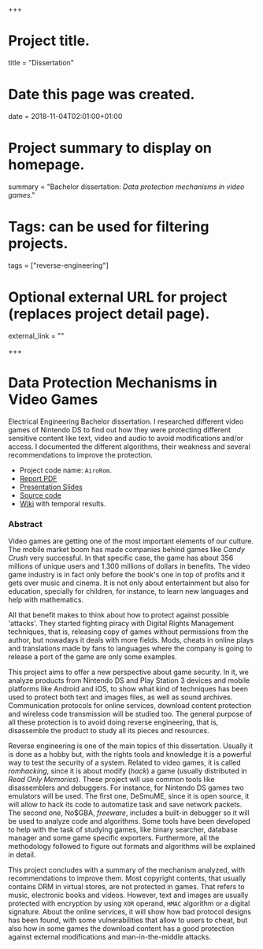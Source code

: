 +++
# Project title.
title = "Dissertation"

# Date this page was created.
date = 2018-11-04T02:01:00+01:00

# Project summary to display on homepage.
summary = "Bachelor dissertation: _Data protection mechanisms in video games_."

# Tags: can be used for filtering projects.
tags = ["reverse-engineering"]

# Optional external URL for project (replaces project detail page).
external_link = ""

+++

# Data Protection Mechanisms in Video Games

Electrical Engineering Bachelor dissertation.
I researched different video games of Nintendo DS to find out how they were
protecting different sensitive content like text, video and audio to avoid
modifications and/or access. I documented the different algorithms, their
weakness and several recommendations to improve the protection.

* Project code name: `AiroRom`.
* [Report PDF](https://es.scribd.com/document/273318415/Mecanismos-de-proteccion-de-datos-en-videojuegos)
* [Presentation Slides](https://es.slideshare.net/pleonex/mecanismos-de-proteccin-de-datos-en-videojuegos)
* [Source code](https://github.com/pleonex/AiroRom)
* [Wiki](https://github.com/pleonex/AiroRom/wiki) with temporal results.

### Abstract

Video games are getting one of the most important elements of our culture.
The mobile market boom has made companies behind games like _Candy Crush_ very successful.
In that specific case, the game has about 356 millions of unique users and 1.300 millions of dollars in benefits.
The video game industry is in fact only before the book's one in top of profits and it gets over music and cinema.
It is not only about entertainment but also for education, specially for children, for instance, to learn new languages and help with mathematics.

All that benefit makes to think about how to protect against possible 'attacks'.
They started fighting piracy with Digital Rights Management techniques, that is, releasing copy of games without permissions from the author, but nowadays it deals with more fields.
Mods, cheats in online plays and translations made by fans to languages where the company is going to release a port of the game are only some examples.

This project aims to offer a new perspective about game security.
In it, we analyze products from Nintendo DS and Play Station 3 devices and mobile platforms like Android and iOS, to show what kind of techniques has been used to protect both text and images files, as well as sound archives.
Communication protocols for online services, download content protection and wireless code transmission will be studied too.
The general purpose of all these protection is to avoid doing reverse engineering, that is, disassemble the product to study all its pieces and resources.

Reverse engineering is one of the main topics of this dissertation.
Usually it is done as a hobby but, with the rights tools and knowledge it is a powerful way to test the security of a system.
Related to video games, it is called _romhacking_, since it is about modify (_hack_) a game (usually distributed in _Read Only Memories_).
These project will use common tools like disassemblers and debuggers.
For instance, for Nintendo DS games two emulators will be used.
The first one, DeSmuME, since it is open source, it will allow to hack its code to automatize task and save network packets.
The second one, No$GBA, _freeware_, includes a built-in debugger so it will be used to analyze code and algorithms.
Some tools have been developed to help with the task of studying games, like binary searcher, database manager and some game specific exporters.
Furthermore, all the methodology followed to figure out formats and algorithms will be explained in detail.

This project concludes with a summary of the mechanism analyzed, with recommendations to improve them.
Most copyright contents, that usually contains DRM in virtual stores, are not protected in games.
That refers to music, electronic books and videos.
However, text and images are usually protected with encryption by using `XOR` operand, `HMAC` algorithm or a digital signature.
About the online services, it will show how bad protocol designs has been found, with some vulnerabilities that allow to users to cheat, but also how in some games the download content has a good protection against external modifications and man-in-the-middle attacks.
